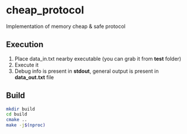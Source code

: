 # cheap_protocol
Implementation of memory cheap &amp; safe protocol

## Execution
1. Place data_in.txt nearby executable (you can grab it from **test** folder)
2. Execute it
3. Debug info is present in **stdout**, general output is present in **data_out.txt** file

## Build
```bash
mkdir build
cd build
cmake ..
make -j$(nproc)
```